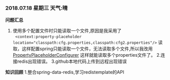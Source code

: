 ### 2018.07.18  星期三 天气:晴
**问题汇总**
1. 使用多个配置文件时只能读取一个文件,原因是我采用了     
` <context:property-placeholder location="classpath:cfg.properties,classpath:cfg2.properties"/>`
读取，这样配置spring只能读取一个文件，无法读取多个文件,所以我改用[PropertyPlaceholderConfigurer](https://blog.csdn.net/blueboz/article/details/54808915)
这样就能读取多个properties文件了。
2.连接redis出现错误。
3.github本地代码上传到远程出现错误



**知识回顾**
1.整合spring-data-redis,学习redistemplate的API
